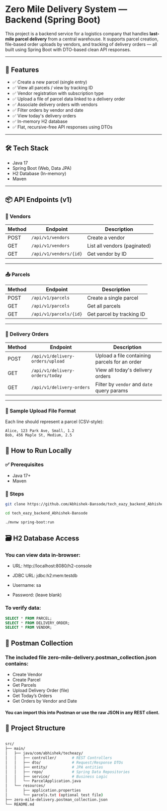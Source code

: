 # Zero Mile Delivery System — Backend (Spring Boot)

This project is a backend service for a logistics company that handles **last-mile parcel delivery** from a central warehouse. It supports parcel creation, file-based order uploads by vendors, and tracking of delivery orders — all built using Spring Boot with DTO-based clean API responses.

---

## 🚀 Features

- ✅ Create a new parcel (single entry)
- ✅ View all parcels / view by tracking ID
- ✅ Vendor registration with subscription type
- ✅ Upload a file of parcel data linked to a delivery order
- ✅ Associate delivery orders with vendors
- ✅ Filter orders by vendor and date
- ✅ View today's delivery orders
- ✅ In-memory H2 database
- ✅ Flat, recursive-free API responses using DTOs

---

## 🛠 Tech Stack

- Java 17
- Spring Boot (Web, Data JPA)
- H2 Database (In-memory)
- Maven

---

## 📦 API Endpoints (v1)

### 🔐 Vendors

| Method | Endpoint              | Description                     |
|--------|-----------------------|---------------------------------|
| POST   | `/api/v1/vendors`     | Create a vendor                 |
| GET    | `/api/v1/vendors`     | List all vendors (paginated)    |
| GET    | `/api/v1/vendors/{id}`| Get vendor by ID                |

---

### 📤 Parcels

| Method | Endpoint                  | Description                      |
|--------|---------------------------|----------------------------------|
| POST   | `/api/v1/parcels`         | Create a single parcel           |
| GET    | `/api/v1/parcels`         | Get all parcels                  |
| GET    | `/api/v1/parcels/{id}`    | Get parcel by tracking ID        |

---

### 📁 Delivery Orders

| Method | Endpoint                             | Description                                   |
|--------|--------------------------------------|-----------------------------------------------|
| POST   | `/api/v1/delivery-orders/upload`     | Upload a file containing parcels for an order |
| GET    | `/api/v1/delivery-orders/today`      | View all today's delivery orders              |
| GET    | `/api/v1/delivery-orders`            | Filter by `vendor` and `date` query params    |

---

### 📄 Sample Upload File Format

Each line should represent a parcel (CSV-style):

```
Alice, 123 Park Ave, Small, 1.2
Bob, 456 Maple St, Medium, 2.5
```

## 🧪 How to Run Locally
### ✅ Prerequisites
- Java 17+
- Maven

### 🔧 Steps
``` bash
git clone https://github.com/Abhishek-Bansode/tech_eazy_backend_Abhishek-Bansode
```
``` bash
cd tech_eazy_backend_Abhishek-Bansode
```

``` bash
./mvnw spring-boot:run
```

## 🗃️ H2 Database Access
### You can view data in-browser:

 - URL: http://localhost:8080/h2-console

 - JDBC URL: jdbc:h2:mem:testdb

 - Username: sa

 - Password: (leave blank)

### To verify data:

``` sql
SELECT * FROM PARCEL;
SELECT * FROM DELIVERY_ORDER;
SELECT * FROM VENDOR;
```

## 📮 Postman Collection
### The included file zero-mile-delivery.postman_collection.json contains:

* Create Vendor
* Create Parcel
* Get Parcels
* Upload Delivery Order (file)
* Get Today’s Orders
* Get Orders by Vendor and Date

#### You can import this into Postman or use the raw JSON in any REST client.

## 📂 Project Structure
``` bash

src/
├── main/
│   ├── java/com/abhishek/techeazy/
│   │   ├── controller/       # REST Controllers
│   │   ├── dto/              # Request/Response DTOs
│   │   ├── entity/           # JPA entities
│   │   ├── repo/             # Spring Data Repositories
│   │   ├── service/          # Business Logic
│   │   └── ParcelApplication.java
│   └── resources/
│       ├── application.properties
│       └── parcels.txt (optional test file)
├── zero-mile-delivery.postman_collection.json
└── README.md

```
